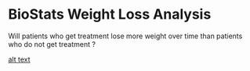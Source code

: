 # BioStats Weight Loss Analysis

Will patients who get treatment lose more weight over time than patients who do not get treatment ?

[alt text](http://url/to/image1.png)
